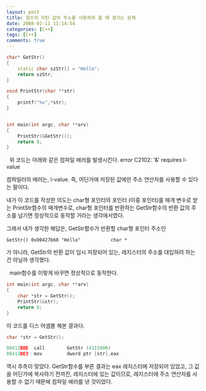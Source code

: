 ```yaml
---
layout: post
title: 함수의 리턴 값의 주소를 사용하려 할 때 생기는 문제
date: 2008-01-11 11:14:54
categories: [C++]
tags: [C++]
comments: true
---
```


~~~ cpp
char* GetStr()
{
    static char szStr[] = "Hello";
    return szStr;
}

void PrintStr(char **str)
{
    printf("%s",*str);
}


int main(int argc, char **arv)
{
    PrintStr(&GetStr());
    return 0;
}
~~~
 
위 코드는 아래와 같은 컴파일 에러를 발생시킨다.
    error C2102: '&' requires l-value

컴파일러의 에러는, l-value. 즉, 어딘가에 저장된 값에만 주소 연산자를 사용할 수 있다는 말이다.

내가 이 코드를 작성한 의도는 char형 포인터의 포인터 (이중 포인터)를 매개 변수로 받는 PrintStr함수의 매개변수로, char형 포인터를 반환하는 GetStr함수의 반환 값의 주소를 넘기면 정상적으로 동작할 거라는 생각에서였다.

그래서 내가 생각한 해답은, GetStr함수가 반환할 char형 포인터 주소인

    GetStr() 0x00427b60 "Hello"           char *

가 아니라, GetStr의 반환 값이 임시 저장되어 있는, 레지스터의 주소를 대입하려 하는 건 아닐까 생각했다. 

 
main함수를 이렇게 바꾸면 정상적으로 동작한다.

~~~ cpp
int main(int argc, char **arv)
{
    char *str = GetStr();
    PrintStr(&str);
    return 0;
}
~~~

이 코드를 디스 어셈블 해본 결과다.

~~~ cpp
char *str = GetStr();

00412BDE  call        GetStr (411500h) 
00412BE3  mov         dword ptr [str],eax
~~~

역시 추측이 맞았다. GetStr함수를 부른 결과는 eax 레지스터에 저장되어 있었고, 그 값을 어딘가에 복사하기 전까진, 레지스터에 있는 값이므로, 레지스터에 주소 연산자를 사용할 수 없기 때문에 컴파일 에러를 낸 것이었다. 
